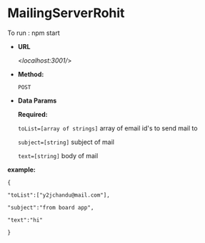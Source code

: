 # MailingServerRohit

To run : npm start




* **URL**

  <_localhost:3001/_>

* **Method:**

   `POST` 
  
*  **Data Params**

   **Required:**
 
   `toList=[array of strings]` array of email id's to send mail to
   
   `subject=[string]` subject of mail
   
   `text=[string]` body of mail

  **example:**
    
    {
    
    "toList":["y2jchandu@mail.com"],
  
    "subject":"from board app",
  
    "text":"hi"
    
    }
